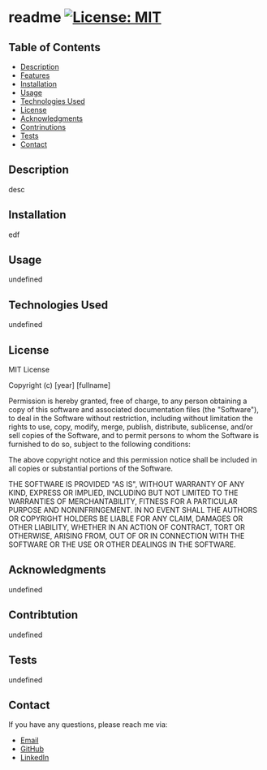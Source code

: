 # readme [![License: MIT](https://img.shields.io/badge/License-MIT-yellow.svg)](https://opensource.org/licenses/MIT)


## Table of Contents

- [Description](#description)
- [Features](#features)
- [Installation](#installation)
- [Usage](#usage)
- [Technologies Used](#technologies-used)
- [License](#license)
- [Acknowledgments](#acknowledgments)
- [Contrinutions](#contrinutions)
- [Tests](#tests)
- [Contact](#contact)


## Description
desc


## Installation
edf


## Usage
undefined  


## Technologies Used
undefined    


## License
MIT License

Copyright (c) [year] [fullname]

Permission is hereby granted, free of charge, to any person obtaining a copy
of this software and associated documentation files (the "Software"), to deal
in the Software without restriction, including without limitation the rights
to use, copy, modify, merge, publish, distribute, sublicense, and/or sell
copies of the Software, and to permit persons to whom the Software is
furnished to do so, subject to the following conditions:

The above copyright notice and this permission notice shall be included in all
copies or substantial portions of the Software.

THE SOFTWARE IS PROVIDED "AS IS", WITHOUT WARRANTY OF ANY KIND, EXPRESS OR
IMPLIED, INCLUDING BUT NOT LIMITED TO THE WARRANTIES OF MERCHANTABILITY,
FITNESS FOR A PARTICULAR PURPOSE AND NONINFRINGEMENT. IN NO EVENT SHALL THE
AUTHORS OR COPYRIGHT HOLDERS BE LIABLE FOR ANY CLAIM, DAMAGES OR OTHER
LIABILITY, WHETHER IN AN ACTION OF CONTRACT, TORT OR OTHERWISE, ARISING FROM,
OUT OF OR IN CONNECTION WITH THE SOFTWARE OR THE USE OR OTHER DEALINGS IN THE
SOFTWARE. 


## Acknowledgments
undefined 


## Contribtution
undefined


## Tests
undefined


## Contact
If you have any questions, please reach me via:

- [Email](email@)
- [GitHub](undefined)
- [LinkedIn](undefined)



